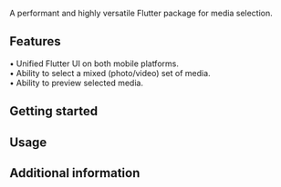 <!--
This README describes the package. If you publish this package to pub.dev,
this README's contents appear on the landing page for your package.

For information about how to write a good package README, see the guide for
[writing package pages](https://dart.dev/guides/libraries/writing-package-pages).

For general information about developing packages, see the Dart guide for
[creating packages](https://dart.dev/guides/libraries/create-library-packages)
and the Flutter guide for
[developing packages and plugins](https://flutter.dev/developing-packages).
-->

A performant and highly versatile Flutter package for media selection. 

## Features
• Unified Flutter UI on both mobile platforms.<br>
• Ability to select a mixed (photo/video) set of media.<br>
• Ability to preview selected media.<br>

## Getting started
## Usage
## Additional information

